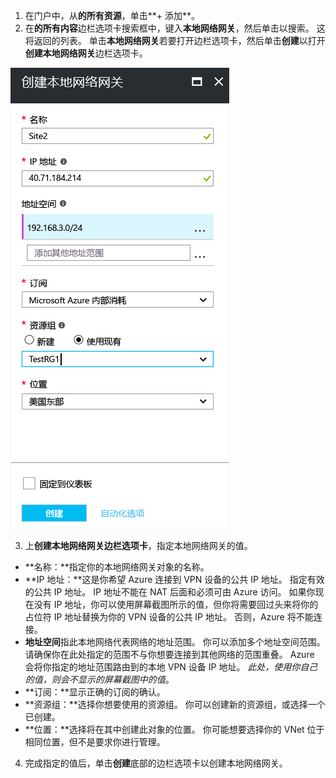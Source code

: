 1. 在门户中，从**的所有资源**，单击**+ 添加**。 
2. 在**的所有内容**边栏选项卡搜索框中，键入**本地网络网关**，然后单击以搜索。 这将返回的列表。 单击**本地网络网关**若要打开边栏选项卡，然后单击**创建**以打开**创建本地网络网关**边栏选项卡。

  ![创建本地网络网关](./media/vpn-gateway-add-lng-s2s-rm-portal-include/createlng.png)

3. 上**创建本地网络网关边栏选项卡**，指定本地网络网关的值。

  - **名称：**指定你的本地网络网关对象的名称。
  - **IP 地址：**这是你希望 Azure 连接到 VPN 设备的公共 IP 地址。 指定有效的公共 IP 地址。 IP 地址不能在 NAT 后面和必须可由 Azure 访问。 如果你现在没有 IP 地址，你可以使用屏幕截图所示的值，但你将需要回过头来将你的占位符 IP 地址替换为你的 VPN 设备的公共 IP 地址。 否则，Azure 将不能连接。
  - **地址空间**指此本地网络代表网络的地址范围。 你可以添加多个地址空间范围。 请确保你在此处指定的范围不与你想要连接到其他网络的范围重叠。 Azure 会将你指定的地址范围路由到的本地 VPN 设备 IP 地址。 *此处，使用你自己的值，则会不显示的屏幕截图中的值*。
  - **订阅：**显示正确的订阅的确认。
  - **资源组：**选择你想要使用的资源组。 你可以创建新的资源组，或选择一个已创建。
  - **位置：**选择将在其中创建此对象的位置。 你可能想要选择你的 VNet 位于相同位置，但不是要求你进行管理。

4. 完成指定的值后，单击**创建**底部的边栏选项卡以创建本地网络网关。